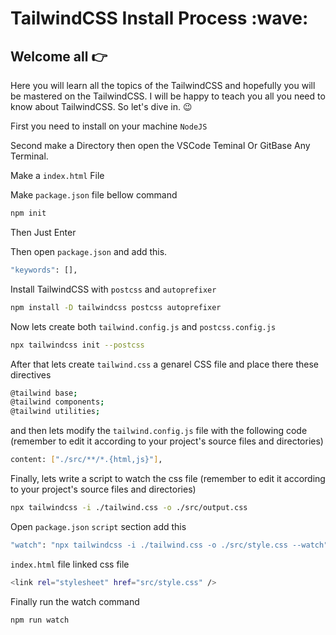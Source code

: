 <h1>TailwindCSS Install Process :wave:</h1>

## Welcome all :point_right:
Here you will learn all the topics of the TailwindCSS and hopefully you will be mastered on the TailwindCSS. I will be happy to teach you all you need to know about TailwindCSS. So let's dive in. :wink:

First you need to install on your machine `NodeJS`

Second make a Directory then open the VSCode Teminal Or GitBase Any Terminal.

Make a `index.html` File

Make `package.json` file bellow command

```sh
npm init
```
Then Just Enter

Then open `package.json` and add this.

```sh
"keywords": [],
```

Install TailwindCSS with `postcss` and `autoprefixer`

```sh
npm install -D tailwindcss postcss autoprefixer
```

Now lets create both `tailwind.config.js` and `postcss.config.js`

```sh
npx tailwindcss init --postcss
```

After that lets create `tailwind.css` a genarel CSS file and place there these directives

```sh
@tailwind base;
@tailwind components;
@tailwind utilities;
```

and then lets modify the `tailwind.config.js` file with the following code (remember to edit it according to your project's source files and directories)

```sh
content: ["./src/**/*.{html,js}"],
```

Finally, lets write a script to watch the css file (remember to edit it according to your project's source files and directories)

```sh
npx tailwindcss -i ./tailwind.css -o ./src/output.css
```

Open `package.json` `script` section add this

```sh
"watch": "npx tailwindcss -i ./tailwind.css -o ./src/style.css --watch"
```

`index.html` file linked css file

```sh
<link rel="stylesheet" href="src/style.css" />
```


Finally run the watch command

```sh
npm run watch
```





